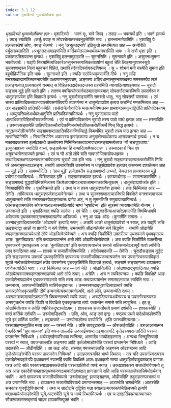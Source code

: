 ```yaml
---
index: 3.1.12
sutra: भृशादिभ्यो भुव्यच्वेर्लोपश्च हलः

---
```

_भृशादिभ्यो भुव्यच्वेर्लोपश्च हलः_ - भृशादिभ्यो । भवनं भूः, भावे क्विप् । तदाह —  भवत्यर्थे इति । भवने इत्यर्थः । क्यङ् स्यादिति ।कर्तुः क्यङ् स लोपश्चे॑त्यतस्तदनुवृत्तेरिति भावः । हलन्तानामेषामिति । भृशादिषु ये हलन्तास्तेषां लोपः, क्यङ् चेत्यर्थः । ननु 'अभूततद्भावे' इतिकुतो लब्धमित्यत आह —  अच्वेरिति पर्युदासबलादिति ।अभूततद्भावग्रहण॑मिति वार्तिकमेतल्लब्धार्थकथनपरमिति भावः । ये रात्रौ भृशा इति । प्रकाशाऽतिशयवन्त इत्यर्थः । भृशादिषु हलन्तमुदाहरति —  सुमनसिति । सुमनायते इति । असुमनाःसुमना भवतीत्यर्थः । यद्यपि स्त्रियामित्यधिकारेअप्सुमनस्समासिकतावर्षाणां बहुत्वं चे॑ति लिङ्गानुशासनसूत्रे सुमनश्शब्दस्य नित्यं बहुवचनं विहितं, तथापि तद्देवादिपर्यायरूढविषयम् । सु = शोभनं मनो यस्येति सुमना इति बहुव्रीहिर्यौगिक इति भावः । सुमनायते इति । क्यङि सलोपेअकृत्सार्वे॑ति दीर्घः । ननु लङि मनश्शब्दात्प्रागटिस्वमनायते॑ति वक्ष्यमाणमनुपपन्नम्, अङ्गस्य अड्विधानात्सुमनश्शब्दस्य समस्तस्यैव लङं प्रत्यङ्गत्वात्,प्रत्ययग्रहणे यस्मात् स विहितस्तदादेस्तदन्तस्य ग्रहण॑मिति न्यायादित्याशङ्क्याह —  चुरादौ सङ्ग्राम युद्धे इति पठते इति । ततश्च क्वचित्सोपसर्गपाठबलादन्यस्मात् सोपसर्गादाचारक्विपि उपसर्गस्य न धातुसंज्ञाप्रवेश इति विज्ञायते इत्यर्थः । ननु चुरादौसङ्ग्रामे॑ति समस्तो धातुः, नतु सोपसर्गो ग्रामशब्दः । एवं चास्य प्रातिपदिकत्वाऽभावात्सोपसर्गात्क्विपि उपसर्गस्य न धातुसंज्ञाप्रवेश इत्यत्र कथमिदं गमकमित्यत आह —  तत्र सङ्ग्रामेति प्रातिपदिकमिति ।ग्रसेरा॑चे॑त्यौणादिके मन्प्रत्ययेनिष्पन्नस्य ग्रामशब्दस्यकृत्तद्धिते॑ति प्रातिपदिकत्वम् । अव्युत्पत्तिपक्षेअर्थवदधातु॑रिति प्रातिपदिकत्वमित्यर्थः । ननु चुरादावस्य पाठो धात्वधिकारविहितचौरादकणिजर्थः । एवं च प्रातिपदिकत्वेन चुरादौ तस्य पाठो व्यर्थ इत्यत आह — तस्मादिति । तस्मात्सङ्ग्रामेति प्रातिपदिकाच्चौरादिकणिजसंभवेऽपितत्करोती॑त्यर्थे णिच् सिद्ध इत्यर्थः । ननुतत्करोती॑त्यनेनैव सङ्ग्रामशब्दात्प्रातिपदिकाण्णिच्सिद्धे किमर्थमिह चुरादौ तस्य पाठ इत्यत आह —  तत्संनियोगेनेति । णिच्संनियोगेन अकारस्य इत्संज्ञकस्य अनुदात्तेत्त्वार्थकस्य आसञ्जनार्थ इत्यर्थः । न च मकारादकारस्य इत्संज्ञकत्वे अल्लोपस्य णिनिमित्तकत्वाऽभावादससङ्ग्रामत्येत्यत्र 'णौ चङ्युपधायाः' इत्युपधाह्रस्वः स्यादिति वाच्यं, सङ्ग्रामेत्ययं हि कथादित्व#आददन्तः । तस्मादकारो भिन्न एव अनुबन्धत्वेनासज्यते इत्यर्थः । एवं च णौ अतो लोपे सति णावग्लोपित्वान्नोपधाह्रस्वः । कथादित्वलक्षणाऽदन्तत्वलाभायैवाऽस्य चुरादौ पाठ इति भावः । ननु चुरादौ सङ्ग्रामशब्दस्यतत्करोती॑ति णिचि परे अस्त्वनुबन्धाऽऽसङ्गः, तथापि आचारक्विपि उपसर्गस्य न धातुसंज्ञाप्रवेश इत्यतर् कथमस्य ज्ञापतेत्यत आह — युद्धे इति । सामर्थ्यादिति । 'ग्राम युद्धे' इत्येतावतैव सङ्ग्रामशब्दो लभ्यते, केवलस्य ग्रामशब्दस्य युद्धे प्रयोगाऽभावादित्यर्थः । विशिष्टपाठ इति । सङ्ग्रामशब्दपाठ इत्यर्थः । ज्ञाप्यमर्थमाह —  सामानाकारमिति । सङ्ग्रामशब्दे युद्धवाचिनिस॑मित्यस्य क्रि#आययोगाऽभावात्समानाकारमित्युक्तम् । धातुसंज्ञाप्रयोजके इति ।क्विबादा॑विति शेषः । पृथक्क्रियते इति । तथा च न तस्य धातुसंज्ञाप्रवेश इत्यर्थः । ततः किमित्यत आह —  तेनेति ।स॑मित्यस्य धातुसंज्ञाप्रवेशाऽभावेनेत्यर्थः । तथा च सुमनश्शब्दादाचारक्विपि विवक्षिते मनश्शब्दमात्रस्य धातुत्वात्ततो लङि मनश्शब्दस्यैवाङ्गत्वात्तः प्रागेव अट्, न तु सुमनसिति समुदायात्प्रागित्यर्थः । एतेनसङ्ग्रामयतेरेव सोपसर्गान्नाऽन्यास्मा॑दित्यादि भाष्यं 'भृषादिभ्य' इति सूत्रस्थं व्याख्यातमिति बोध्यम् । उन्मनायते इति । भृशादित्वात् क्यङि सलोपः । एवं चेति । एवमुक्तरीत्याआचारेऽवगल्भे॑ति क्विब्विधावपि अवेत्यस्य पृथक्करमाद्गल्भशब्दात्प्रागेव अडित्यर्थः । ननु आ ऊढः ओढः ।कुगती॑ति समासः । अस्माद्भृशादित्वात्क्यङि 'ओढायते' इत्यादि रूपम् । अत्रापि आङो धातुसंज्ञाप्रवेशो न स्यात्, तत्र यद्यपि लङि ऊढशब्दाद्वा आङो वा प्रागाटि न रूपे विशेषः, उभयथापि औढायतेत्येव रूपं सिद्धमेव । तथापि ओढायेति क्यङन्तात्क्वाप्रत्ययेअतो लोपे ओढायित्वेत्येवेष्यते । अत्र क्यङि चिकीर्षिते उक्तरीत्या पृथक्करणे पृथक्कृतस्य आङः 'कुगतिप्रादयः' इति क्त्वाप्रत्ययान्तेन अतो लोपे ओढायित्वेत्येवेष्यते । अत्र क्यङि चिकीर्षिते उक्तरीत्या पृथक्करणे पृथक्कृतस्य आङः 'कुगतिप्रादयः' इति क्त्वापत्र्ययान्तेन समासे सतिसमासेऽनञ्पूर्वे क्त्वो ल्य॑बिति ल्यप् स्यादित्यत आह —  ज्ञापकं च सजातीयविषयमिति । तदेवोपपादयति —  तेनेति । चुरादौसङ्ग्राम युद्धेट इति सङ्ग्रहणस्य उक्तार्थे पृथक्कृतिरिति ज्ञापकस्य सजातीयविषयकत्वाश्रयणेन यत्र उपसर्गस्वरूपमविकृतं श्रूयते नत्वेकादेशेनापह्मतं तत्रैव उपसर्गस्य पृथक्कृतिरिति विज्ञायते इत्यर्थः, सङ्ग्रामे सङ्ग्रहणस्य ज्ञापकस्य एवंविधत्वादिति भावः । ततः किमित्यत आह —  एवं चेति । ओढायित्वेति । ओढशब्दाद्भृशादित्वात् क्यङि ओढायेत्यस्मात्क्यङ्नतात्क्वाप्रत्यये अतो लोपे रूपम् । अत्रेति । अत्र न ल्यबित्यन्वयः । क्यङि विवक्षिते आङ एकादेशेनापह्मत्वेन पृथक्करणाऽभावे सति तस्य आङः क्त्वाप्रत्ययान्तेन समासाऽभावान्न ल्यबिति भावः । उन्मनाय्य, अवगल्भ्येतिवदिति व्यतिरेकदृष्टान्तः । उन्मनस्शब्दाद्भृशादित्वादाचारे क्यङि सकारलोपेअकृत्सार्वे॑ति दीर्घे उन्मनायेत्यस्मात्क्त्वोल्यपि, अतो लोपे, उन्मनाय्येति रूपम् । अवगल्भशब्दादाचारेऽवगल्भेति क्विबन्तात्क्वो ल्यपि रूपम् । अत्रउ॑दित्यस्यअवे॑त्यस्य च उपसर्गस्वरूपस्य अनपगृतत्वेन क्यङि क्विपि च विवक्षिते पृथक्कृततया तयोः क्त्वान्तेन समासे सति ल्यबुचितः । इह तु ओढायित्वेत्यत्र न ततेति व्यतिरेकदृष्टान्तोऽयम् । ज्ञापकस्य सजातीयत्वे प्रमाणं दर्शयति —  ज्ञापकस्येति । षाष्ठं वार्तिकं दर्शयति —  उस्योमाङ्क्ष्विति । उसि, ओम्, आङ् एषां द्वन्द्वः । षष्ठ्स्य प्रथमे पादेओमाङोश्चे॑ति सूत्रे इदं वार्तिकं पठतिम् । तद्व्याचष्टे —  उस्योमाङोश्च परयोरिति ।एङि पररूप॑मित्यत#ः पररूपग्रहणानुवृतिंत मत्वा आह —  पररूपं नेति । उसि तावदुदाहरति —  औरुआईयदिति । उरुआआमात्मन ऐच्छदित्यर्थे 'सुप आत्मनः' इति क्यजन्ताल्लङि उरुआईयशब्दादङ्गात्प्रागटि कृतेउस्यपदान्ता॑दिति पररूपं प्राप्तमनेन निषिध्यते । अर्थवद्गर्हणपरिभाषा त्वनित्या, अस्मादेव भाष्योदाहरणात् । अन्यथा भिन्द्युरित्यादौ पररूपं न स्यात्, क्यजन्ताल्लङि अङ्गस्य आटि कृतेओमाङोश्चे॑ति पररूपं प्राप्तमनेन निषिध्यते । आङि उदाहरति —  औढीयदिति । आ ऊढः ओढः, तस्मात् क्यजन्ताल्लङि अङ्गस्य ओढशब्दस्य आटि कृतेओमाङोश्चे॑ति पररूपं प्राप्तमनेन निषिध्यते । उदाहरणत्रयमिदं भाष्ये स्थितम् । तत्र यदि उपसर्गस्वरूपस्य एकादेशेनापहारेऽपि पृथक्करणं स्यात्तर्हि क्यचि विवक्षिते आङः पृथक्कृतौ सत्यां धातुबहिर्भावादूढशब्दात् प्रागाङः परत्र आटि सति पररूपस्याऽप्रसक्कतेराङि पररूपप्रतिषेधो व्यर्थः स्यात् । उक्तज्ञापकस्य सजातीयविषयत्वे तु अत्र आङ एकादेशेनापहारात्पृथक्करणाऽभावादोढशब्दात् प्रागाडागमे सति आङि पररूपप्राप्तेस्तन्निषेधोऽर्थवान् भवति । अतो ज्ञापकस्य सजातीयविषयत्वे 'उस्योमाङ्क्षु' इत्याङ्ग्रहणम्, औढीयदिति तदुदाहरणपरभाष्यं च अत्र प्रमाणमिति भावः । ज्ञापकस्य सजातीयविषयत्वे प्रमाणान्तरमाह —  आटश्चेति चशब्देनेति ।आटश्चे॑ति सचकारः पुनर्वृद्धिविधानार्थः । तथा च आटोऽचि वृद्धिरेव यता स्यान्नाऽन्यत्पररूपमितिलभ्यते इत्यपि षष्ठाध्यायेओमाङोश्चे॑ति सूत्रे,आटश्चे॑ति सूत्रे च भाष्ये स्थितमित्यर्थः । एवं च एतद्वार्तिकप्रत्याख्यानपरः सौत्रश्चकारस्तद्भाष्यं चाऽत्र ज्ञापकमित्युक्तं भवति ।